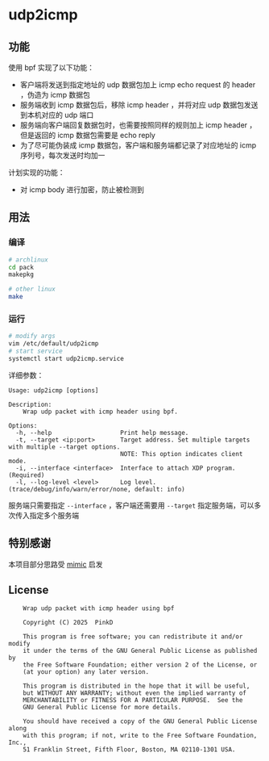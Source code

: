 # udp2icmp

## 功能

使用 bpf 实现了以下功能：

- 客户端将发送到指定地址的 udp 数据包加上 icmp echo request 的 header ，伪造为 icmp 数据包
- 服务端收到 icmp 数据包后，移除 icmp header ，并将对应 udp 数据包发送到本机对应的 udp 端口
- 服务端向客户端回复数据包时，也需要按照同样的规则加上 icmp header ，但是返回的 icmp 数据包需要是 echo reply
- 为了尽可能伪装成 icmp 数据包，客户端和服务端都记录了对应地址的 icmp 序列号，每次发送时均加一

计划实现的功能：

- 对 icmp body 进行加密，防止被检测到

## 用法

### 编译

```bash
# archlinux
cd pack
makepkg

# other linux
make
```

### 运行

```bash
# modify args
vim /etc/default/udp2icmp
# start service
systemctl start udp2icmp.service
```

详细参数：

```text
Usage: udp2icmp [options]

Description:
    Wrap udp packet with icmp header using bpf.

Options:
  -h, --help                   Print help message.
  -t, --target <ip:port>       Target address. Set multiple targets with multiple --target options.
                               NOTE: This option indicates client mode.
  -i, --interface <interface>  Interface to attach XDP program.(Required)
  -l, --log-level <level>      Log level.(trace/debug/info/warn/error/none, default: info)
```

服务端只需要指定 `--interface` ，客户端还需要用 `--target` 指定服务端，可以多次传入指定多个服务端

## 特别感谢

本项目部分思路受 [mimic](https://github.com/hack3ric/mimic) 启发

## License

```
    Wrap udp packet with icmp header using bpf

    Copyright (C) 2025  PinkD

    This program is free software; you can redistribute it and/or modify
    it under the terms of the GNU General Public License as published by
    the Free Software Foundation; either version 2 of the License, or
    (at your option) any later version.

    This program is distributed in the hope that it will be useful,
    but WITHOUT ANY WARRANTY; without even the implied warranty of
    MERCHANTABILITY or FITNESS FOR A PARTICULAR PURPOSE.  See the
    GNU General Public License for more details.

    You should have received a copy of the GNU General Public License along
    with this program; if not, write to the Free Software Foundation, Inc.,
    51 Franklin Street, Fifth Floor, Boston, MA 02110-1301 USA.
```
